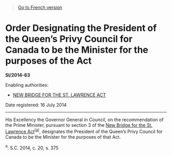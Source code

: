 > [Go to French version](/fr/Règlements/Textes%20réglementaires/2014/63.md)

# Order Designating the President of the Queen’s Privy Council for Canada to be the Minister for the purposes of the Act

**SI/2014-63**

Enabling authorities: 
- [NEW BRIDGE FOR THE ST. LAWRENCE ACT](/en/Acts/Statutes%20of%20Canada/2014/c.%2020,%20s.%20375.md)

Date registered: 16 July 2014

----------

His Excellency the Governor General in Council, on the recommendation of the Prime Minister, pursuant to section 3 of the [New Bridge for the St. Lawrence Act](/en/Acts/Statutes%20of%20Canada/2014/c.%2020,%20s.%20375.md)<sup><a href='#fn_81000-3-859-E_hq_13947'>[a]</a></sup>, designates the President of the Queen’s Privy Council for Canada to be the Minister for the purposes of that Act.

<a name='fn_81000-3-859-E_hq_13947'><sup>a</sup></a>: S.C. 2014, c. 20, s. 375<br />


